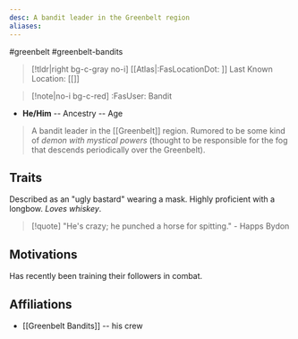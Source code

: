 ```yaml
---
desc: A bandit leader in the Greenbelt region
aliases:
---
```

#greenbelt #greenbelt-bandits
>[!tldr|right bg-c-gray no-i] [[Atlas|:FasLocationDot: ]] Last Known Location: [[]]

>[!note|no-i bg-c-red] :FasUser: Bandit

- **He/Him** -- Ancestry -- Age

>A bandit leader in the [[Greenbelt]] region. Rumored to be some kind of *demon with mystical powers* (thought to be responsible for the fog that descends periodically over the Greenbelt).

## Traits
Described as an "ugly bastard" wearing a mask. Highly proficient with a longbow. *Loves whiskey*. 
>[!quote] "He's crazy; he punched a horse for spitting." - Happs Bydon

## Motivations
Has recently been training their followers in combat.

## Affiliations
- [[Greenbelt Bandits]] -- his crew